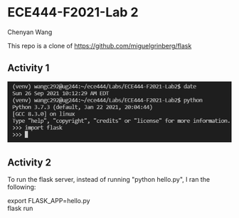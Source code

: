 # ECE444-F2021-Lab 2

Chenyan Wang  

This repo is a clone of https://github.com/miguelgrinberg/flask

## Activity 1
![alt text](imgs/activity1.jpg)  

## Activity 2
To run the flask server, instead of running "python hello.py", I ran the following:  

export FLASK_APP=hello.py  
flask run  

